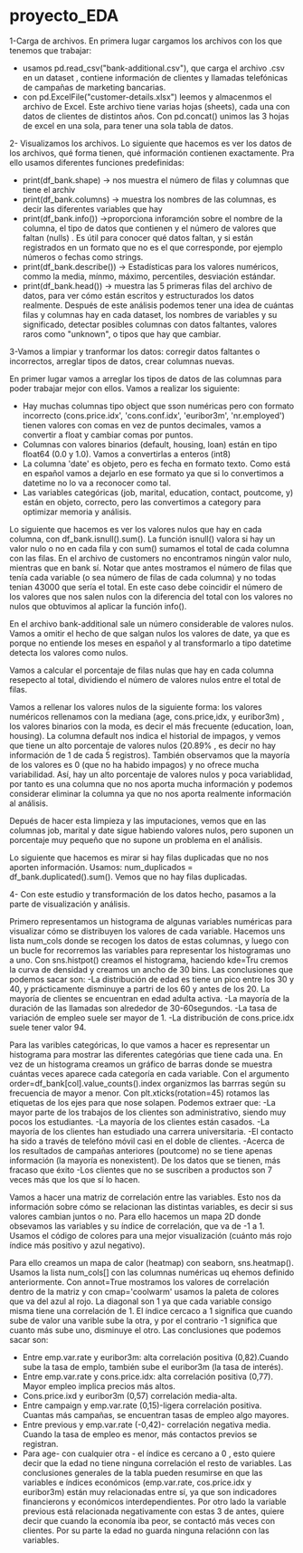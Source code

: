 # proyecto_EDA

1-Carga de archivos.
En primera lugar cargamos los archivos con los que tenemos que trabajar: 
- usamos pd.read_csv("bank-additional.csv"), que carga el archivo .csv en un dataset , contiene información de clientes y llamadas telefónicas de campañas de marketing bancarias.
- con pd.ExcelFile("customer-details.xlsx") leemos y almacenmos el archivo de Excel. Este archivo tiene varias hojas (sheets), cada una con datos de clientes de distintos años. Con  pd.concat() unimos las 3 hojas de excel en una sola, para tener una sola tabla de datos.

2- Visualizamos los archivos.
Lo siguiente que hacemos es ver los datos de los archivos, qué forma tienen, qué información contienen exactamente. Pra ello usamos diferentes funciones predefinidas: 
- print(df_bank.shape)  -> nos muestra el número de filas y columnas que tiene el archiv
- print(df_bank.columns)   -> muestra los nombres de las columnas, es decir las diferentes variables que hay
- print(df_bank.info())  ->proporciona inforamción sobre el nombre de la columna, el tipo de datos que contienen y el número de valores que faltan (nulls)  . Es útil para conocer qué datos faltan, y si están registrados en un formato que no es el que corresponde, por ejemplo números o fechas como strings. 
- print(df_bank.describe()) -> Estadísticas para los valores numéricos, commo la media, mínmo, máximo, percentiles, desviación estándar.
- print(df_bank.head())  -> muestra las 5 primeras filas del archivo de datos, para ver cómo están escritos y estructurados los datos realmente.
Después de este análisis podemos tener una idea de cuántas filas y columnas hay en cada dataset, los nombres de variables y su significado, detectar posibles columnas con datos faltantes, valores raros como "unknown", o tipos que hay que cambiar.



3-Vamos a limpiar y tranformar los datos: corregir datos faltantes o incorrectos, arreglar tipos de datos, crear columnas nuevas.

En primer lugar vamos a arreglar los tipos de datos de las columnas para poder trabajar mejor con ellos. Vamos a realizar los siguiente: 
- Hay muchas columnas tipo object que sson numéricas pero con formato incorrecto (cons.price.idx', 'cons.conf.idx', 'euribor3m', 'nr.employed') tienen valores con comas en vez de puntos decimales, vamos a convertir a float y cambiar comas por puntos.
- Columnas con valores binarios (default, housing, loan) están en tipo float64 (0.0 y 1.0). Vamos a convertirlas a enteros (int8)
- La columna 'date' es objeto, pero es fecha en formato texto. Como está en español vamos a dejarlo en ese formato ya que si lo convertimos a datetime no lo va a reconocer como tal.
- Las variables categóricas (job, marital, education, contact, poutcome, y) están en objeto, correcto, pero las convertimos a category para optimizar memoria y análisis.

Lo siguiente que hacemos es ver los valores nulos que hay en cada columna, con df_bank.isnull().sum(). La función isnull() valora si hay un valor nulo o no en cada fila y con sum() sumamos el total de cada columna con las filas. En el archivo de customers no encontramos ningún valor nulo, mientras que en bank sí. Notar que antes mostramos el número de filas que tenía cada variable (o sea número de filas de cada columna) y no todas tenian 43000 que sería el total. En este caso debe coincidir el número de los valores que nos salen nulos con la diferencia del total con los valores no nulos que obtuvimos al aplicar la función info().

En el archivo bank-additional sale un número considerable de valores nulos. Vamos a omitir el hecho de que salgan nulos los valores de date, ya que es porque no entiende los meses en español y al transformarlo a tipo datetime detecta los valores como nulos.

Vamos a calcular el porcentaje de filas nulas que hay en cada columna resepecto al total, dividiendo el número de valores nulos entre el total de filas. 

Vamos a rellenar los valores nulos de la siguiente forma:  los valores numéricos rellenamos con la mediana (age, cons.price,idx, y euribor3m) , los valores binarios con la moda, es decir el más frecuente (education, loan, housing). La columna default nos indica el historial de impagos, y vemos que tiene un alto porcentaje de valores nulos (20.89% , es decir no hay información de 1 de cada 5 registros). También observamos que la mayoría de los valores es 0 (que no ha habido impagos) y no ofrece mucha variabilidad. Así, hay un alto porcentaje de valores nulos y poca variablidad, por tanto es una columna que no nos aporta mucha información y podemos considerar eliminar la columna ya que no nos aporta realmente información al análisis. 

Depués de hacer esta limpieza y las imputaciones, vemos que en las columnas job, marital y date sigue habiendo valores nulos, pero suponen un porcentaje muy pequeño que no supone un problema en el análisis.

Lo siguiente que hacemos es mirar si hay filas duplicadas que no nos aporten información. Usamos: num_duplicados = df_bank.duplicated().sum(). Vemos que no hay filas duplicadas.

4- Con este estudio y transformación de los datos hecho, pasamos a la parte de visualización y análisis. 

Primero representamos un histograma de algunas variables numéricas para visualizar cómo se distribuyen los valores de cada variable. Hacemos uns lista num_cols donde se recogen los datos de estas columnas, y luego con un bucle for recorremos las variables para representar los histogramas uno a uno. Con sns.histpot() creamos el histograma, haciendo kde=Tru cremos la curva de densidad y creamos un ancho de 30 bins.
Las conclusiones que podemos sacar son:
-La distribución de edad es tiene un pico entre los 30 y 40, y prácticamente disminuye a partri de los 60 y antes de los 20. La mayoría de clientes se encuentran en edad adulta activa.
-La mayoría de la duración de las llamadas son alrededor de 30-60segundos.
-La tasa de variación de empleo suele ser mayor de 1.
-La distribución de cons.price.idx suele tener valor 94. 

Para las varibles categóricas, lo que vamos a hacer es representar un histograma para mostrar las diferentes categórias que tiene cada una. En vez de un histograma creamos un gráfico de barras donde se muestra cuántas veces aparece cada categoría en cada variable. Con el argumento order=df_bank[col].value_counts().index organizmos las barrras según su frecuencia de mayor a menor. Con plt.xticks(rotation=45) rotamos las etiquetas de los ejes para que nose solapen.
Podemos extraer que:
-La mayor parte de los trabajos de los clientes son administrativo, siendo muy pocos los estudiantes.
-La mayoría de los clientes están casados.
-La mayoría de los clientes han estudiado una carrera universitaria.
-El contacto ha sido a través de telefóno móvil casi en el doble de clientes.
-Acerca de los resultados de campañas anteriores (poutcome) no se tiene apenas información (la mayoría es nonexistent). De los datos que se tienen, más fracaso que éxito 
-Los clientes que no se suscriben a productos son 7 veces más que los que sí lo hacen.



Vamos a hacer una matriz de correlación entre las variables. Esto nos da información sobre cómo se relacionan las distintas variables, es decir si sus valores cambian juntos o no. 
Para ello hacemos un mapa 2D donde obsevamos las variables y su índice de correlación, que va de -1 a 1. Usamos el código de colores para una mejor visualización (cuánto más rojo  índice más positivo y azul negativo). 

Para ello creamos un mapa de calor (heatmap) con seaborn, sns.heatmap(). Usamos la lista num_cols[] con las columnas numéricas uq ehemos definido anteriormente. Con annot=True mostramos los valores de correlación dentro de la matriz y con cmap='coolwarm' usamos la paleta de colores que va del azul al rojo.
La diagonal son 1 ya que cada variable consigo misma tiene una correlación de 1. 
El índice cercaco a 1 significa que cuando sube de valor una varible sube la otra, y por el contrario -1 significa que cuanto más sube uno, disminuye el otro.
Las conclusiones que podemos sacar son:
- Entre emp.var.rate y euribor3m: alta correlación positiva (0,82).Cuando sube la tasa de emplo, también sube el euribor3m (la tasa de interés).
- Entre emp.var.rate y cons.price.idx: alta correlación positiva (0,77). Mayor empleo implica precios más altos.
- Cons.price.ixd y euribor3m (0,57) correlación media-alta.
- Entre campaign y emp.var.rate (0,15)-ligera correlación positiva. Cuantas más campañas, se encuentran tasas de empleo algo mayores.
- Entre previous y emp.var.rate (-0,42)- correlación negativa media. Cuando la tasa de empleo es menor, más contactos previos se registran.
- Para age- con cualquier otra - el índice es cercano a 0 , esto quiere decir que la edad no tiene ninguna correlación el resto de variables.
Las conclusiones generales de la tabla pueden resumirse en que las variables e índices económicos (emp.var.rate, cos.price.idx y euribor3m) están muy relacionadas entre sí, ya que son indicadores financierons y económicos interdependientes. Por otro lado la variable previous está relacionada negativamente con estas 3 de antes, quiere decir que cuando la economía iba peor, se contactó más veces con clientes. Por su parte la edad no guarda ninguna relaciónn con las variables.
